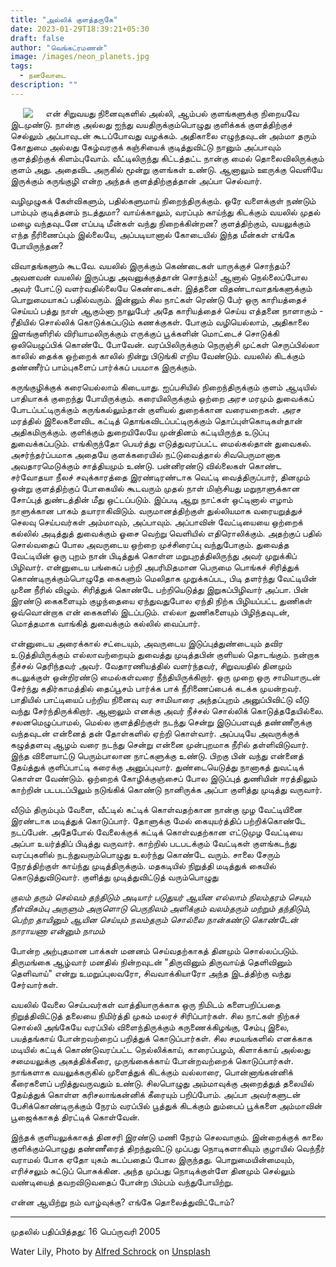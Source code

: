 ```yaml
---
title: "அல்லிக் குளத்தருகே"
date: 2023-01-29T18:39:21+05:30
draft: false
author: "வெங்கட்ரமணன்"
image: /images/neon_planets.jpg
tags:
  - நனவோடை
description: ""
---
```

<img clear="none" align="left" hspace="20" src="/images/karunguzhi.png" > 

என் சிறுவயது நினைவுகளில் அல்லி, ஆம்பல் குளங்களுக்கு நிறையவே இடமுண்டு. நான்கு அல்லது ஐந்து வயதிருக்கும்பொழுது குளிக்கக் குளத்திற்குச் செல்லும் அப்பாவுடன் கூடப்போவது வழக்கம். அதிகாலை எழுந்தவுடன் அம்மா தரும் கோதுமை அல்லது கேழ்வரகுக் கஞ்சியைக் குடித்துவிட்டு நானும் அப்பாவும் குளத்திற்குக் கிளம்புவோம். வீட்டிலிருந்து கிட்டத்தட்ட நான்கு மைல் தொலைவிலிருக்கும் குளம் அது. அதைவிட அருகில் மூன்று குளங்கள் உண்டு. ஆனாலும் ஊருக்கு வெளியே இருக்கும் கருங்குழி என்ற அந்தக் குளத்திற்குத்தான் அப்பா செல்வார். 

வழிமுழுகக் கேள்விகளும், பதில்களுமாய் நிறைந்திருக்கும். ஒரே வளைக்குள் நண்டும் பாம்பும் குடித்தனம் நடத்துமா? வாய்க்காலும், வரப்பும் காய்ந்து கிடக்கும் வயலில் முதல் மழை வந்தவுடனே எப்படி மீன்கள் வந்து நிறைக்கின்றன? குளத்திற்கும், வயலுக்கும் எந்த நீரிணைப்பும் இல்லையே, அப்படியானால் கோடையில் இந்த மீன்கள் எங்கே போயிருந்தன?

விவாதங்களும் கூடவே. வயலில் இருக்கும் கெண்டைகள் யாருக்குச் சொந்தம்? அவனவன் வயலில் இருப்பது அவனுக்குத்தான் சொந்தம்! ஆனால் நெல்லைப்போல அவர் போட்டு வளர்வதில்லையே கெண்டைகள். இத்தனை விதண்டாவாதங்களுக்கும் பொறுமையாகப் பதில்வரும். இன்னும் சில நாட்கள் ரெண்டு பேர் ஒரு காரியத்தைச் செய்யப் பத்து நாள் ஆகும்னா நாலுபேர் அதே காரியத்தைச் செய்ய எத்தனை நாளாகும் - ரீதியில் சொல்லிக் கொடுக்கப்படும் கணக்குகள். போகும் வழியெல்லாம், அதிகாலை இளங்குளிரில் விரியாமலிருக்கும் எருக்குப் பூக்களின் மொட்டைச் சொடுக்கி ஒலியெழுப்பிக் கொண்டே போவேன். வரப்பிலிருக்கும் நெருஞ்சி முட்கள் செருப்பில்லா காலில் தைக்க ஒற்றைக் காலில் நின்று பிடுங்கி எறிய வேண்டும். வயலில் கிடக்கும் தண்ணீர்ப் பாம்புகளைப் பார்க்கப் பயமாக இருக்கும். 

கருங்குழிக்குக் கரையெல்லாம் கிடையாது. ஐப்பசியில் நிறைந்திருக்கும் குளம் ஆடியில் பாதியாகக் குறைந்து போயிருக்கும்.  கரையிலிருக்கும் ஒற்றை அரச மரமும் துவைக்கப் போடப்பட்டிருக்கும் கருங்கல்லும்தான் குளியல் துறைக்கான வரையறைகள். அரச மரத்தில் இலைகளைவிட கட்டித் தொங்கவிடப்பட்டிருக்கும் தொப்புள்கொடிகள்தான் அதிகமிருக்கும்.  குளிக்கும் துறையிலேயே முன்தினம் கட்டியிருந்த உடுப்பு துவைக்கப்படும்.  எங்கிருந்தோ பெயர்த்து எடுத்துவரப்பட்ட மைல்கல்தான் துவைகல். அசர்ந்தர்ப்பமாக அதையே குளக்கரையில் நட்டுவைத்தால் சிவபெருமானாக அவதாரமெடுக்கும் சாத்தியமும் உண்டு. பன்னிரண்டு வில்லைகள் கொண்ட சர்வோதயா நீலச் சவுக்காரத்தை இரண்டிரண்டாக வெட்டி வைத்திருப்பார், தினமும் ஒன்று குளத்திற்குப் போகையில் கூடவரும் முதல் நாள் மிஞ்சியது மறுநாளுக்கான சோப்புத் துண்டத்தின் மீது ஒட்டப்படும். இப்படி ஆறு நாட்கள் ஒட்டினால் எழாம் நாளுக்கான பாகம் தயாராகிவிடும். வருமானத்திற்குள் துல்லியமாக வரையறுத்துச் செலவு செய்பவர்கள் அம்மாவும், அப்பாவும். அப்பாவின் வேட்டியையை ஒற்றைக் கல்லில் அடித்துத் துவைக்கும் ஓசை வெற்று வெளியில் எதிரொலிக்கும். அதற்குப் பதில் சொல்வதைப் போல அவருடைய ஒற்றை முச்சிரைப்பு வந்துபோகும். துவைத்த வேட்டியின் ஒரு புறம் நான் பிடித்துக் கொள்ள மறுபுறத்திலிருந்து அவர் முறுக்கிப் பிழிவார். என்னுடைய பங்கைப் பற்றி அபரிமிதமான பெருமை பொங்கச் சிரித்துக் கொண்டிருக்கும்பொழுதே கைகளும் மெலிதாக முறுக்கப்பட, பிடி தளர்ந்து வேட்டியின் முனை நீரில் விழும். சிரித்துக் கொண்டே பற்றியெடுத்து இறுகப்பிழிவார் அப்பா. பின் இரண்டு கைகளையும் குழந்தையை ஏந்துவதுபோல ஏந்தி நிற்க பிழியப்பட்ட துணிகள் ஒவ்வொன்றாக என் கைகளில் இடப்படும். எல்லா துணிகளையும் பிழிந்தவுடன், மொத்தமாக வாங்கித் துவைக்கும் கல்லில் வைப்பார். 

என்னுடைய அரைக்கால் சட்டையும், அவருடைய இடுப்புத்துண்டையும் தவிர உடுத்தியிருக்கும் எல்லாவற்றையும் துவைத்து முடித்தபின் குளியல் தொடங்கும்.  நன்றாக நீச்சல் தெரிந்தவர் அவர். வேதாரணியத்தில் வளர்ந்தவர், சிறுவயதில் தினமும் கடலுக்குள் ஒன்றிரண்டு மைல்கள்வரை நீந்தியிருக்கிறார். ஒரு முறை ஒரு சாமியாருடன் சேர்ந்து கதிர்காமத்தில் தைப்பூசம் பார்க்க பாக் நீரிணைப்பைக் கடக்க முயன்றவர். பாதியில் பாட்டியைப் பற்றிய நினைவு வர சாமியாரை அந்தப்புறம் அனுப்பிவிட்டு வீடு வந்து சேர்ந்திருக்கிறார். ஆனாலும் எனக்கு அவர் நீச்சல் சொல்லிக் கொடுத்ததேயில்லை.  சலனமெழுப்பாமல், மெல்ல குளத்திற்குள் நடந்து சென்று இடுப்பளவுத் தண்ணீருக்கு வந்தவுடன் என்னைத் தன் தோள்களில் ஏற்றி கொள்வார். அப்படியே அவருக்குக் கழுத்தளவு ஆழம் வரை நடந்து சென்று என்னை முன்புறமாக நீரில் தள்ளிவிடுவார். இந்த விளையாட்டு பெரும்பாலான நாட்களுக்கு உண்டு. பிறகு பின் வந்து என்னைத் தேய்த்துக் குளிப்பாட்டி கரைக்கு அனுப்புவார். துண்டையெடுத்து நானாகத் துவட்டிக் கொள்ள வேண்டும்.  ஒற்றைக் கோழிக்குஞ்சைப் போல இடுப்புத் துணியின் ஈரத்திலும் காற்றின் படபடப்பிலும் நடுங்கிக் கொண்டு நானிருக்க அப்பா குளித்து முடித்து வருவார். 

வீடும் திரும்பும் வேளை, வீட்டில் கட்டிக் கொள்வதற்கான நான்கு முழ வேட்டியினை இரண்டாக மடித்துக் கொடுப்பார்.  தோளுக்கு மேல் கையுயர்த்திப் பற்றிக்கொண்டே நடப்பேன். அதேபோல் வேலைக்குக் கட்டிக் கொள்வதற்கான எட்டுமுழ வேட்டியை அப்பா உயர்த்திப் பிடித்து வருவார்.  காற்றில் படபடக்கும் வேட்டிகள் குளங்கடந்து வரப்புகளில் நடந்துவரும்பொழுது உலர்ந்து கொண்டே வரும். சாலை சேரும் நேரத்திற்குள் காய்ந்து முடித்திருக்கும்.  மதகடியில் நிறுத்தி மடித்துக் கையில் கொடுத்துவிடுவார். குளித்து முடித்துவிட்டுத் வரும்பொழுது 

_குலம் தரும் செல்வம் தந்திடும்  அடியார்
   படுதுயர் ஆயின எல்லாம்
நிலம்தரம் செயும் நீள்விசும்பு அருளும்
   அருளொடு பெருநிலம் அளிக்கும்
வலம்தரும் மற்றும் தந்திடும், பெற்ற
   தாயினும் ஆயின செய்யும்
நலம்தரும் சொல்லை நான்கண்டு கொண்டேன்
   நாராயணா என்னும் நாமம்_

போன்ற அற்புதமான பாக்கள் மனனம் செய்வதற்காகத் தினமும் சொல்லப்படும். திருமங்கை ஆழ்வார் மனதில் நின்றவுடன்  "திருவினும் திருவாய்த் தெளிவினும் தெளிவாய்" என்று உமறுப்புலவரோ, சிவவாக்கியாரோ அந்த இடத்திற்கு வந்து சேர்வார்கள். 

வயலில் வேலை செய்பவர்கள் வாத்தியாருக்காக ஒரு நிமிடம் களைபறிப்பதை நிறுத்திவிட்டுத் தலையை நிமிர்த்தி முகம் மலரச் சிரிப்பார்கள். சில நாட்கள் நிற்கச் சொல்லி அங்கேயே வரப்பில் விளைந்திருக்கும் கருணைக்கிழங்கு, சேம்பு இலை, பயத்தங்காய் போன்றவற்றைப் பறித்துக் கொடுப்பார்கள். சில சமயங்களில் எனக்காக மடியில் கட்டிக் கொண்டுவரப்பட்ட நெல்லிக்காய், காரைப்பழம், கிளாக்காய் அல்லது சமையலுக்கு அகத்திக்கீரை, முருங்கைக்காய் போன்றவற்றைக் கொடுப்பார்கள். நாங்களாக வயலுக்கருகில் முளைத்துக் கிடக்கும் வல்லாரை, பொன்னாங்கன்னிக் கீரைகளைப் பறித்துவருவதும் உண்டு. சிலபொழுது அம்மாவுக்கு அறைத்துத் தலையில் தேய்த்துக் கொள்ள கரிசலாங்கன்னிக் கீரையும் பறிப்போம். அப்பா அவர்களுடன் பேசிக்கொண்டிருக்கும் நேரம் வரப்பில் பூத்துக் கிடக்கும் தும்பைப் பூக்களை அம்மாவின் பூஜைக்காகத் திரட்டிக் கொள்வேன். 

இந்தக் குளியலுக்காகத் தினசரி இரண்டு மணி நேரம் செலவாகும். இன்றைக்குக் காலை குளிக்கும்பொழுது தண்ணீரைத் திறந்துவிட்டு முப்பது நொடிகளாகியும் குழாயில் வெந்நீர் வராமல் போக ஏதோ யுகம் கடப்பதைப் போல இருந்தது. பொறுமையின்மையும், எரிச்சலும் சுட்டுப் பொசுக்கின. அந்த முப்பது நொடிக்குள்ளே தினமும் செல்லும்  வண்டியைத் தவறவிடுவதைப் போன்ற பிம்பம் வந்துபோயிற்று. 

என்ன ஆயிற்று நம் வாழ்வுக்கு? எங்கே தொலைத்துவிட்டோம்?

****

முதலில் பதிப்பித்தது: 16 பெப்ருவரி 2005

Water Lily, Photo by <a href="https://unsplash.com/@puregeorgia?utm_source=unsplash&utm_medium=referral&utm_content=creditCopyText">Alfred Schrock</a> on <a href="https://unsplash.com/images/nature/water-lily?utm_source=unsplash&utm_medium=referral&utm_content=creditCopyText">Unsplash</a>
  